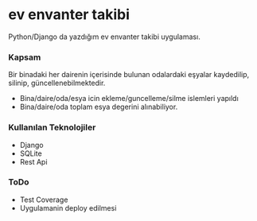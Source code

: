 # ev envanter takibi
Python/Django da yazdığım ev envanter takibi uygulaması.

### Kapsam   
Bir binadaki her dairenin içerisinde bulunan odalardaki eşyalar kaydedilip, silinip, güncellenebilmektedir.  
- Bina/daire/oda/esya icin ekleme/guncelleme/silme islemleri yapıldı
- Bina/daire/oda toplam esya degerini alınabiliyor.

### Kullanılan Teknolojiler
- Django
- SQLite
- Rest Api

### ToDo
- Test Coverage
- Uygulamanin deploy edilmesi
